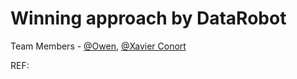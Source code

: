 # Winning approach by DataRobot

Team Members - [@Owen](https://github.com/OWENzhang1218), [@Xavier Conort](https://github.com/GXavier)

REF:
